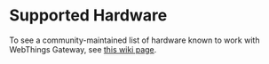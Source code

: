 # Supported Hardware

To see a community-maintained list of hardware known to work with WebThings Gateway, see [this wiki page](https://github.com/WebThingsIO/wiki/wiki/Supported-Hardware).